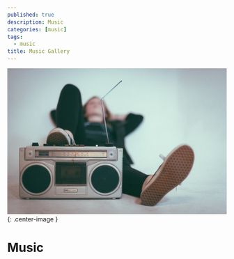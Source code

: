 ```yaml
---
published: true
description: Music
categories: [music]
tags:
  - music
title: Music Gallery
---
```

![](/assets/images/music_icon.jpg?raw=true){: .center-image }
# Music